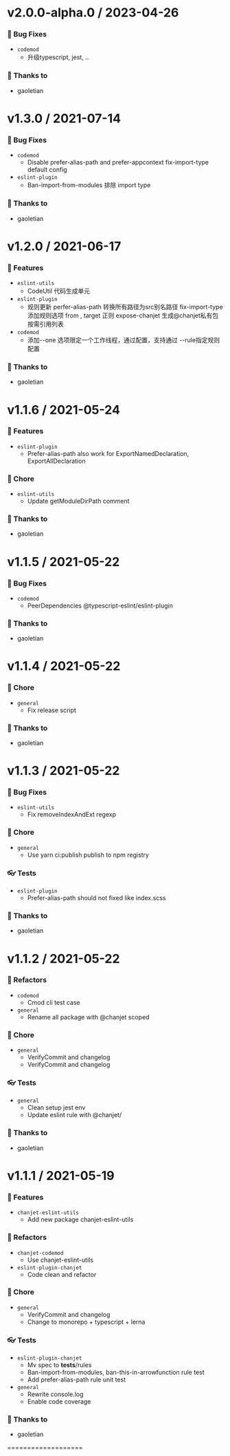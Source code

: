 v2.0.0-alpha.0 / 2023-04-26
===================

### 🐛 Bug Fixes

- `codemod`
  - 升级typescript, jest, ..


### 💖 Thanks to

- gaoletian

v1.3.0 / 2021-07-14
===================

### 🐛 Bug Fixes

- `codemod`
  - Disable prefer-alias-path and prefer-appcontext fix-import-type default config
- `eslint-plugin`
  - Ban-import-from-modules 排除 import type


### 💖 Thanks to

- gaoletian

v1.2.0 / 2021-06-17
===================

### 🚀 Features

- `eslint-utils`
  - CodeUtil 代码生成单元
- `eslint-plugin`
  - 规则更新 perfer-alias-path 转换所有路径为src别名路径 fix-import-type 添加规则选项 from , target 正则 expose-chanjet 生成@chanjet私有包按需引用列表
- `codemod`
  - 添加--one 选项限定一个工作线程，通过配置，支持通过 --rule指定规则配置


### 💖 Thanks to

- gaoletian

v1.1.6 / 2021-05-24
===================

### 🚀 Features

- `eslint-plugin`
  - Prefer-alias-path also work for ExportNamedDeclaration, ExportAllDeclaration


### 🏡 Chore

- `eslint-utils`
  - Update getModuleDirPath comment


### 💖 Thanks to

- gaoletian

v1.1.5 / 2021-05-22
===================

### 🐛 Bug Fixes

- `codemod`
  - PeerDependencies @typescript-eslint/eslint-plugin


### 💖 Thanks to

- gaoletian

v1.1.4 / 2021-05-22
===================

### 🏡 Chore

- `general`
  - Fix release script


### 💖 Thanks to

- gaoletian

v1.1.3 / 2021-05-22
===================

### 🐛 Bug Fixes

- `eslint-utils`
  - Fix removeIndexAndExt  regexp


### 🏡 Chore

- `general`
  - Use yarn ci:publish publish to npm registry


### 👓 Tests

- `eslint-plugin`
  - Prefer-alias-path should not fixed like index.scss


### 💖 Thanks to

- gaoletian

v1.1.2 / 2021-05-22
===================

### 💅 Refactors

- `codemod`
  - Cmod cli test case
- `general`
  - Rename all package with @chanjet scoped


### 🏡 Chore

- `general`
  - VerifyCommit and changelog
  - VerifyCommit and changelog


### 👓 Tests

- `general`
  - Clean setup jest env
  - Update eslint rule with @chanjet/


### 💖 Thanks to

- gaoletian

v1.1.1 / 2021-05-19
===================

### 🚀 Features

- `chanjet-eslint-utils`
  - Add new package chanjet-eslint-utils


### 💅 Refactors

- `chanjet-codemod`
  - Use chanjet-eslint-utils
- `eslint-plugin-chanjet`
  - Code clean and refactor


### 🏡 Chore

- `general`
  - VerifyCommit and changelog
  - Change to monorepo + typescript + lerna


### 👓 Tests

- `eslint-plugin-chanjet`
  - Mv spec to __tests__/rules
  - Ban-import-from-modules, ban-this-in-arrowfunction rule test
  - Add  prefer-alias-path rule unit test
- `general`
  - Rewrite console.log
  - Enable code coverage


### 💖 Thanks to

- gaoletian

===================



